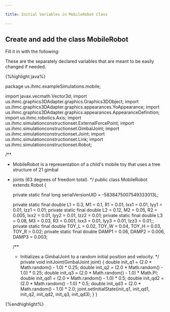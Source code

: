 ```yaml
---

title: Initial Variables in MobileRobot Class

---
```


## Create and add the class MobileRobot 
   Fill it in with the following:  

   These are the separately declared variables that are meant to be easily changed if needed.

{%highlight java%}

package us.ihmc.exampleSimulations.mobile;
 
import javax.vecmath.Vector3d;
import us.ihmc.graphics3DAdapter.graphics.Graphics3DObject;
import us.ihmc.graphics3DAdapter.graphics.appearances.YoAppearance;
import us.ihmc.graphics3DAdapter.graphics.appearances.AppearanceDefinition;
import us.ihmc.robotics.Axis;
import us.ihmc.simulationconstructionset.ExternalForcePoint;
import us.ihmc.simulationconstructionset.GimbalJoint;
import us.ihmc.simulationconstructionset.Joint;
import us.ihmc.simulationconstructionset.Link;
import us.ihmc.simulationconstructionset.Robot;
 
/**
 * MobileRobot is a representation of a child's mobile toy that uses a tree structure of 21 gimbal
 * joints (63 degrees of freedom total).
 */
public class MobileRobot extends Robot
{
    
   private static final long serialVersionUID = -5838475007549333013L;
    
   private static final double
      L1 = 0.3, M1 = 0.1, R1 = 0.01, Ixx1 = 0.01, Iyy1 = 0.01, Izz1 = 0.01;
   private static final double
      L2 = 0.12, M2 = 0.05, R2 = 0.005, Ixx2 = 0.01, Iyy2 = 0.01, Izz2 = 0.01;
   private static final double
      L3 = 0.08, M3 = 0.03, R3 = 0.001, Ixx3 = 0.01, Iyy3 = 0.01, Izz3 = 0.01;;
   private static final double
      TOY_L = 0.02, TOY_W = 0.04, TOY_H = 0.03, TOY_R = 0.02;
   private static final double
      DAMP1 = 0.06, DAMP2 = 0.006, DAMP3 = 0.003;

   /**
    * Initializes a GimbalJoint to a random initial position and velocity.
    */
   private void initJoint(GimbalJoint joint)
   {
      double init_q1 = (2.0 * Math.random() - 1.0) * 0.25;
      double init_q2 = (2.0 * Math.random() - 1.0) * 0.25;
      double init_q3 = (2.0 * Math.random() - 1.0) * Math.PI;
      double init_qd1 = (2.0 * Math.random() - 1.0) * 0.5;
      double init_qd2 = (2.0 * Math.random() - 1.0) * 0.5;
      double init_qd3 = (2.0 * Math.random() - 1.0) * 2.0;
      joint.setInitialState(init_q1, init_qd1, init_q2, init_qd2, init_q3, init_qd3);
   }
}

{%endhighlight%}

